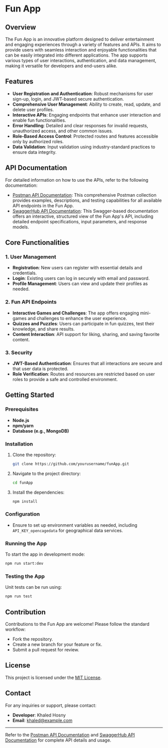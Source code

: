 # Fun App

## Overview
The Fun App is an innovative platform designed to deliver entertainment and engaging experiences through a variety of features and APIs. It aims to provide users with seamless interaction and enjoyable functionalities that can be easily integrated into different applications. The app supports various types of user interactions, authentication, and data management, making it versatile for developers and end-users alike.

## Features
- **User Registration and Authentication**: Robust mechanisms for user sign-up, login, and JWT-based secure authentication.
- **Comprehensive User Management**: Ability to create, read, update, and delete user profiles.
- **Interactive APIs**: Engaging endpoints that enhance user interaction and enable fun functionalities.
- **Error Handling**: Detailed and clear responses for invalid requests, unauthorized access, and other common issues.
- **Role-Based Access Control**: Protected routes and features accessible only by authorized roles.
- **Data Validation**: Input validation using industry-standard practices to ensure data integrity.

## API Documentation
For detailed information on how to use the APIs, refer to the following documentation:

- [Postman API Documentation](https://documenter.getpostman.com/view/28638193/2sAY55ZdAQ): This comprehensive Postman collection provides examples, descriptions, and testing capabilities for all available API endpoints in the Fun App.
- [SwaggerHub API Documentation](https://app.swaggerhub.com/apis/KHALEDHOSNY129/funApp/1.0.0): This Swagger-based documentation offers an interactive, structured view of the Fun App's API, including detailed endpoint specifications, input parameters, and response models.

## Core Functionalities
### 1. User Management
- **Registration**: New users can register with essential details and credentials.
- **Login**: Existing users can log in securely with email and password.
- **Profile Management**: Users can view and update their profiles as needed.

### 2. Fun API Endpoints
- **Interactive Games and Challenges**: The app offers engaging mini-games and challenges to enhance the user experience.
- **Quizzes and Puzzles**: Users can participate in fun quizzes, test their knowledge, and share results.
- **Content Interaction**: API support for liking, sharing, and saving favorite content.

### 3. Security
- **JWT-Based Authentication**: Ensures that all interactions are secure and that user data is protected.
- **Role Verification**: Routes and resources are restricted based on user roles to provide a safe and controlled environment.

## Getting Started
### Prerequisites
- **Node.js**
- **npm/yarn**
- **Database (e.g., MongoDB)**

### Installation
1. Clone the repository:
   ```bash
   git clone https://github.com/yourusername/funApp.git
   ```
2. Navigate to the project directory:
   ```bash
   cd funApp
   ```
3. Install the dependencies:
   ```bash
   npm install
   ```

### Configuration
- Ensure to set up environment variables as needed, including `API_KEY_opencagedata` for geographical data services.

### Running the App
To start the app in development mode:
```bash
npm run start:dev
```

### Testing the App
Unit tests can be run using:
```bash
npm run test
```

## Contribution
Contributions to the Fun App are welcome! Please follow the standard workflow:
- Fork the repository.
- Create a new branch for your feature or fix.
- Submit a pull request for review.

## License
This project is licensed under the [MIT License](LICENSE).

## Contact
For any inquiries or support, please contact:
- **Developer**: Khaled Hosny
- **Email**: khaled@example.com

---
Refer to the [Postman API Documentation](https://documenter.getpostman.com/view/28638193/2sAY55ZdAQ) and [SwaggerHub API Documentation](https://app.swaggerhub.com/apis/KHALEDHOSNY129/funApp/1.0.0) for complete API details and usage.

